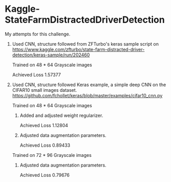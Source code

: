 # Kaggle-StateFarmDistractedDriverDetection
My attempts for this challenge. 

1. Used CNN, structure followed from ZFTurbo's keras sample script on 
   https://www.kaggle.com/zfturbo/state-farm-distracted-driver-detection/keras-sample/run/202460

   Trained on 48 * 64 Grayscale images

   Achieved Loss 1.57377
2. Used CNN, structure followed Keras example, a simple deep CNN on the CIFAR10 small images dataset.
   https://github.com/fchollet/keras/blob/master/examples/cifar10_cnn.py

   Trained on 48 * 64 Grayscale images
   1. Added and adjusted weight regularizer.
   
      Achieved Loss 1.12804
   2. Adjusted data augmentation parameters.
   
      Achieved Loss 0.89433

   Trained on 72 * 96 Grayscale images
   
   1. Adjusted data augmentation parameters.
      
      Achieved Loss 0.79676
   
